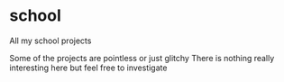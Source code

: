 school
======
All my school projects

Some of the projects are pointless or just glitchy
There is nothing really interesting here but feel free to investigate
